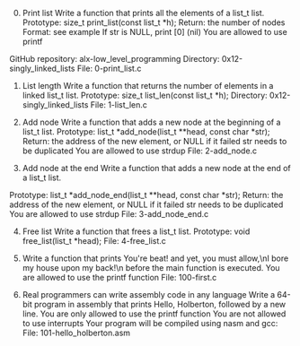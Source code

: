 0. Print list Write a function that prints all the elements of a list_t list.
Prototype: size_t print_list(const list_t *h); Return: the number of nodes Format: see example If str is NULL, print [0] (nil) You are allowed to use printf

GitHub repository: alx-low_level_programming Directory: 0x12-singly_linked_lists File: 0-print_list.c

1. List length Write a function that returns the number of elements in a linked list_t list.
Prototype: size_t list_len(const list_t *h); Directory: 0x12-singly_linked_lists File: 1-list_len.c

2. Add node Write a function that adds a new node at the beginning of a list_t list. Prototype: list_t *add_node(list_t **head, const char *str); Return: the address of the new element, or NULL if it failed str needs to be duplicated You are allowed to use strdup File: 2-add_node.c

3. Add node at the end Write a function that adds a new node at the end of a list_t list.

Prototype: list_t *add_node_end(list_t **head, const char *str); Return: the address of the new element, or NULL if it failed str needs to be duplicated You are allowed to use strdup File: 3-add_node_end.c

4. Free list Write a function that frees a list_t list. Prototype: void free_list(list_t *head); File: 4-free_list.c

5. Write a function that prints You're beat! and yet, you must allow,\nI bore my house upon my back!\n before the main function is executed. You are allowed to use the printf function File: 100-first.c

6. Real programmers can write assembly code in any language Write a 64-bit program in assembly that prints Hello, Holberton, followed by a new line. You are only allowed to use the printf function You are not allowed to use interrupts Your program will be compiled using nasm and gcc: File: 101-hello_holberton.asm
